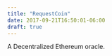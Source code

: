 ```yaml
---
title: "RequestCoin"
date: 2017-09-21T16:50:01-06:00
draft: true
---
```

A Decentralized Ethereum oracle.
